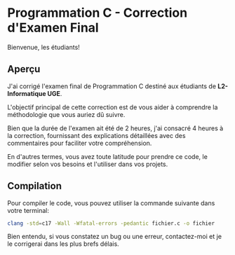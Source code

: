 # Programmation C - Correction d'Examen Final

Bienvenue, les étudiants!

## Aperçu

J'ai corrigé l'examen final de Programmation C destiné aux étudiants de **L2-Informatique UGE**.

L'objectif principal de cette correction est de vous aider à comprendre la méthodologie que vous auriez dû suivre.

Bien que la durée de l'examen ait été de 2 heures, j'ai consacré 4 heures à la correction, fournissant des explications détaillées avec des commentaires pour faciliter votre compréhension.

En d'autres termes, vous avez toute latitude pour prendre ce code, le modifier selon vos besoins et l'utiliser dans vos projets.

## Compilation

Pour compiler le code, vous pouvez utiliser la commande suivante dans votre terminal:

```bash
clang -std=c17 -Wall -Wfatal-errors -pedantic fichier.c -o fichier
```

Bien entendu, si vous constatez un bug ou une erreur, contactez-moi et je le corrigerai dans les plus brefs délais.
